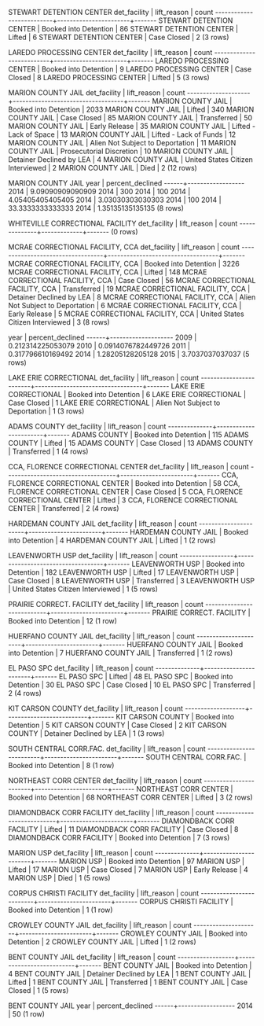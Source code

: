 STEWART DETENTION CENTER
       det_facility       |      lift_reason      | count
--------------------------+-----------------------+-------
 STEWART DETENTION CENTER | Booked into Detention |    86
 STEWART DETENTION CENTER | Lifted                |     6
 STEWART DETENTION CENTER | Case Closed           |     2
(3 rows)

LAREDO PROCESSING CENTER
       det_facility       |      lift_reason      | count
--------------------------+-----------------------+-------
 LAREDO PROCESSING CENTER | Booked into Detention |     9
 LAREDO PROCESSING CENTER | Case Closed           |     8
 LAREDO PROCESSING CENTER | Lifted                |     5
(3 rows)

MARION COUNTY JAIL
    det_facility    |            lift_reason            | count
--------------------+-----------------------------------+-------
 MARION COUNTY JAIL | Booked into Detention             |  2033
 MARION COUNTY JAIL | Lifted                            |   340
 MARION COUNTY JAIL | Case Closed                       |    85
 MARION COUNTY JAIL | Transferred                       |    50
 MARION COUNTY JAIL | Early Release                     |    35
 MARION COUNTY JAIL | Lifted - Lack of Space            |    13
 MARION COUNTY JAIL | Lifted - Lack of Funds            |    12
 MARION COUNTY JAIL | Alien Not Subject to Deportation  |    11
 MARION COUNTY JAIL | Prosecutorial Discretion          |    10
 MARION COUNTY JAIL | Detainer Declined by LEA          |     4
 MARION COUNTY JAIL | United States Citizen Interviewed |     2
 MARION COUNTY JAIL | Died                              |     2
(12 rows)

MARION COUNTY JAIL
 year | percent_declined
------+------------------
 2014 | 9.09090909090909
 2014 |              300
 2014 |              100
 2014 | 4.05405405405405
 2014 | 3.03030303030303
 2014 |              100
 2014 | 33.3333333333333
 2014 | 1.35135135135135
(8 rows)

WHITEVILLE CORRECTIONAL FACILITY
 det_facility | lift_reason | count
--------------+-------------+-------
(0 rows)

MCRAE CORRECTIONAL FACILITY, CCA
           det_facility           |            lift_reason            | count
----------------------------------+-----------------------------------+-------
 MCRAE CORRECTIONAL FACILITY, CCA | Booked into Detention             |  3226
 MCRAE CORRECTIONAL FACILITY, CCA | Lifted                            |   148
 MCRAE CORRECTIONAL FACILITY, CCA | Case Closed                       |    56
 MCRAE CORRECTIONAL FACILITY, CCA | Transferred                       |    19
 MCRAE CORRECTIONAL FACILITY, CCA | Detainer Declined by LEA          |     8
 MCRAE CORRECTIONAL FACILITY, CCA | Alien Not Subject to Deportation  |     6
 MCRAE CORRECTIONAL FACILITY, CCA | Early Release                     |     5
 MCRAE CORRECTIONAL FACILITY, CCA | United States Citizen Interviewed |     3
(8 rows)

 year |  percent_declined
------+--------------------
 2009 |  0.212314225053079
 2010 | 0.0914076782449726
 2011 |  0.317796610169492
 2014 |   1.28205128205128
 2015 |    3.7037037037037
(5 rows)


LAKE ERIE CORRECTIONAL
      det_facility      |           lift_reason            | count
------------------------+----------------------------------+-------
 LAKE ERIE CORRECTIONAL | Booked into Detention            |     6
 LAKE ERIE CORRECTIONAL | Case Closed                      |     1
 LAKE ERIE CORRECTIONAL | Alien Not Subject to Deportation |     1
(3 rows)

ADAMS COUNTY
 det_facility |      lift_reason      | count
--------------+-----------------------+-------
 ADAMS COUNTY | Booked into Detention |   115
 ADAMS COUNTY | Lifted                |    15
 ADAMS COUNTY | Case Closed           |    13
 ADAMS COUNTY | Transferred           |     1
(4 rows)

CCA, FLORENCE CORRECTIONAL CENTER
           det_facility            |      lift_reason      | count
-----------------------------------+-----------------------+-------
 CCA, FLORENCE CORRECTIONAL CENTER | Booked into Detention |    58
 CCA, FLORENCE CORRECTIONAL CENTER | Case Closed           |     5
 CCA, FLORENCE CORRECTIONAL CENTER | Lifted                |     3
 CCA, FLORENCE CORRECTIONAL CENTER | Transferred           |     2
(4 rows)

HARDEMAN COUNTY JAIL
     det_facility     |      lift_reason      | count
----------------------+-----------------------+-------
 HARDEMAN COUNTY JAIL | Booked into Detention |     4
 HARDEMAN COUNTY JAIL | Lifted                |     1
(2 rows)

LEAVENWORTH USP
  det_facility   |            lift_reason            | count
-----------------+-----------------------------------+-------
 LEAVENWORTH USP | Booked into Detention             |   182
 LEAVENWORTH USP | Lifted                            |    17
 LEAVENWORTH USP | Case Closed                       |     8
 LEAVENWORTH USP | Transferred                       |     3
 LEAVENWORTH USP | United States Citizen Interviewed |     1
(5 rows)

PRAIRIE CORRECT. FACILITY
       det_facility        |      lift_reason      | count
---------------------------+-----------------------+-------
 PRAIRIE CORRECT. FACILITY | Booked into Detention |    12
(1 row)

HUERFANO COUNTY JAIL
     det_facility     |      lift_reason      | count
----------------------+-----------------------+-------
 HUERFANO COUNTY JAIL | Booked into Detention |     7
 HUERFANO COUNTY JAIL | Transferred           |     1
(2 rows)

EL PASO SPC
 det_facility |      lift_reason      | count
--------------+-----------------------+-------
 EL PASO SPC  | Lifted                |    48
 EL PASO SPC  | Booked into Detention |    30
 EL PASO SPC  | Case Closed           |    10
 EL PASO SPC  | Transferred           |     2
(4 rows)

KIT CARSON COUNTY
   det_facility    |       lift_reason        | count
-------------------+--------------------------+-------
 KIT CARSON COUNTY | Booked into Detention    |     5
 KIT CARSON COUNTY | Case Closed              |     2
 KIT CARSON COUNTY | Detainer Declined by LEA |     1
(3 rows)

SOUTH CENTRAL CORR.FAC.
      det_facility       |      lift_reason      | count
-------------------------+-----------------------+-------
 SOUTH CENTRAL CORR.FAC. | Booked into Detention |     8
(1 row)

NORTHEAST CORR CENTER
     det_facility      |      lift_reason      | count
-----------------------+-----------------------+-------
 NORTHEAST CORR CENTER | Booked into Detention |    68
 NORTHEAST CORR CENTER | Lifted                |     3
(2 rows)

DIAMONDBACK CORR FACILITY
       det_facility        |      lift_reason      | count
---------------------------+-----------------------+-------
 DIAMONDBACK CORR FACILITY | Lifted                |    11
 DIAMONDBACK CORR FACILITY | Case Closed           |     8
 DIAMONDBACK CORR FACILITY | Booked into Detention |     7
(3 rows)

MARION USP
 det_facility |      lift_reason      | count
--------------+-----------------------+-------
 MARION USP   | Booked into Detention |    97
 MARION USP   | Lifted                |    17
 MARION USP   | Case Closed           |     7
 MARION USP   | Early Release         |     4
 MARION USP   | Died                  |     1
(5 rows)

CORPUS CHRISTI FACILITY
      det_facility       |      lift_reason      | count
-------------------------+-----------------------+-------
 CORPUS CHRISTI FACILITY | Booked into Detention |     1
(1 row)

CROWLEY COUNTY JAIL
    det_facility     |      lift_reason      | count
---------------------+-----------------------+-------
 CROWLEY COUNTY JAIL | Booked into Detention |     2
 CROWLEY COUNTY JAIL | Lifted                |     1
(2 rows)

BENT COUNTY JAIL
   det_facility   |       lift_reason        | count
------------------+--------------------------+-------
 BENT COUNTY JAIL | Booked into Detention    |     4
 BENT COUNTY JAIL | Detainer Declined by LEA |     1
 BENT COUNTY JAIL | Lifted                   |     1
 BENT COUNTY JAIL | Transferred              |     1
 BENT COUNTY JAIL | Case Closed              |     1
(5 rows)

BENT COUNTY JAIL
 year | percent_declined
------+------------------
 2014 |               50
(1 row)
